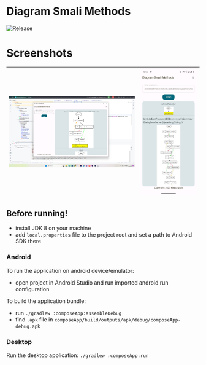 # Diagram Smali Methods

<img src="https://img.shields.io/github/v/release/TimScriptov/diagram-smali-methods?include_prereleases&amp;label=Release" alt="Release">

# Screenshots

| ![Main](/art/desktop.png) | ![Main](/art/android.jpg) |
|---------------------------|---------------------------|

## Before running!

- install JDK 8 on your machine
- add `local.properties` file to the project root and set a path to Android SDK there

### Android

To run the application on android device/emulator:

- open project in Android Studio and run imported android run configuration

To build the application bundle:

- run `./gradlew :composeApp:assembleDebug`
- find `.apk` file in `composeApp/build/outputs/apk/debug/composeApp-debug.apk`

### Desktop

Run the desktop application: `./gradlew :composeApp:run`
